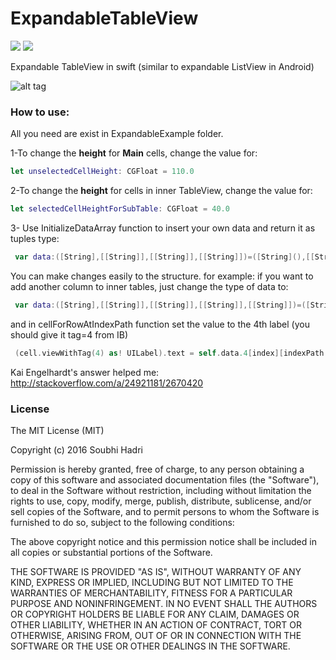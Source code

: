 # ExpandableTableView
 [![](http://img.shields.io/badge/iOS-8.0%2B-blue.svg)]() [![](http://img.shields.io/badge/Swift-2.1-blue.svg)]() 

Expandable TableView in swift (similar to expandable ListView in Android)

![alt tag](https://raw.githubusercontent.com/SubhiH/ExpandableTableView/blob/master/demo.gif)


### How to use:
All you need are exist in ExpandableExample folder.

1-To change the **height** for **Main** cells, change the value for:
```swift
let unselectedCellHeight: CGFloat = 110.0
```

2-To change the **height** for cells in inner TableView, change the value for:
```swift
let selectedCellHeightForSubTable: CGFloat = 40.0
```
3- Use InitializeDataArray function to insert your own data and return it as tuples type:
```swift
 var data:([String],[[String]],[[String]],[[String]])=([String](),[[String]](),[[String]](),[[String]()]);
```
You can make changes easily to the structure.
for example: if you want to add another column to inner tables, just change the type of data to:

```swift
 var data:([String],[[String]],[[String]],[[String]],[[String]])=([String](),[[String]](),[[String]](),[[String]()],[[String]]);
```

and in cellForRowAtIndexPath function set the value to the 4th label (you should give it tag=4 from IB)
```swift
 (cell.viewWithTag(4) as! UILabel).text = self.data.4[index][indexPath.row-1]
```

Kai Engelhardt's answer helped me: http://stackoverflow.com/a/24921181/2670420


### License
The MIT License (MIT)

Copyright (c) 2016 Soubhi Hadri

Permission is hereby granted, free of charge, to any person obtaining a copy
of this software and associated documentation files (the "Software"), to deal
in the Software without restriction, including without limitation the rights
to use, copy, modify, merge, publish, distribute, sublicense, and/or sell
copies of the Software, and to permit persons to whom the Software is
furnished to do so, subject to the following conditions:

The above copyright notice and this permission notice shall be included in all
copies or substantial portions of the Software.

THE SOFTWARE IS PROVIDED "AS IS", WITHOUT WARRANTY OF ANY KIND, EXPRESS OR
IMPLIED, INCLUDING BUT NOT LIMITED TO THE WARRANTIES OF MERCHANTABILITY,
FITNESS FOR A PARTICULAR PURPOSE AND NONINFRINGEMENT. IN NO EVENT SHALL THE
AUTHORS OR COPYRIGHT HOLDERS BE LIABLE FOR ANY CLAIM, DAMAGES OR OTHER
LIABILITY, WHETHER IN AN ACTION OF CONTRACT, TORT OR OTHERWISE, ARISING FROM,
OUT OF OR IN CONNECTION WITH THE SOFTWARE OR THE USE OR OTHER DEALINGS IN THE
SOFTWARE.
